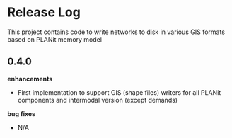 # Release Log

This project contains code to write networks to disk in various GIS formats based on PLANit memory model

## 0.4.0

**enhancements**

* First implementation to support GIS (shape files) writers for all PLANit components and intermodal version (except demands)

**bug fixes**

* N/A
